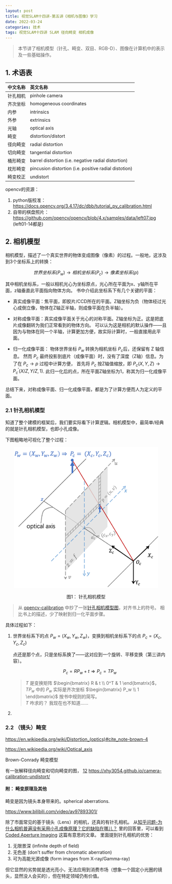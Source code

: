 ```yaml
---
layout: post
title: 视觉SLAM十四讲-第五讲《相机与图像》学习
date: 2022-03-24
categories: 技术 
tags: 视觉SLAM十四讲 SLAM 径向畸变 相机成像
---
```

> 本节讲了相机模型（针孔、畸变、双目、RGB-D）、图像在计算机中的表示及一些基础操作。

## 1. 术语表

| 中文名称 | 英文名称                                              |
| :------- | :---------------------------------------------------- |
| 针孔相机 | pinhole camera                                        |
| 齐次坐标 | homogeneous coordinates                               |
| 内参     | intrinsics                                            |
| 外参     | extrinsics                                            |
| 光轴     | optical axis                                          |
| 畸变     | distortion/distort                                    |
| 径向畸变 | radial distortion                                     |
| 切向畸变 | tangential distortion                                 |
| 桶形畸变 | barrel distortion (i.e. negative radial distortion)   |
| 枕形畸变 | pincusion distortion (i.e. positive radial distotion) |
| 畸变校正 | undistort                                             |

opencv的资源：
1. python版校准： https://docs.opencv.org/3.4.17/dc/dbb/tutorial_py_calibration.html
3. 自带的棋盘照片： https://github.com/opencv/opencv/blob/4.x/samples/data/left07.jpg (left01-14都是) 

## 2. 相机模型

相机模型，描述了一个真实世界的物体变成图像（像素）的过程。一般地，这涉及到3个坐标系上的转换：

$$
    世界坐标系(P_w) \rightarrow 相机坐标系(P_c) \rightarrow 像素坐标系(p)
$$

其中相机坐标系，一般以相机光心为坐标原点，光心所在平面为x、y轴所在平面，z轴垂直此平面指向物体方向。 
书中介绍此坐标系下有几个关键的平面： 

- 真实成像平面：焦平面，即胶片/CCD所在的平面。Z轴坐标为负（物体经过光心成倒立像，物体在Z轴正半轴，则成像平面在负半轴）。

- 对称成像平面：真实成像平面关于光心的对称平面。Z轴坐标为正。这是把底片成像翻转为我们正常看到的物体方向。
  可以认为这是相机的默认操作——且因为与物体在同一个半轴，计算更加方便，故实际计算时，一般直接用此平面。

- 归一化成像平面： 物体世界坐标 $P_w$ 转换为相机坐标 $P_c$后，还保留有 Z 轴信息。
然而 $P_c$ 最终投影到底片（成像平面）时，没有了深度（Z轴）信息。为了在 $P_c \rightarrow p$ 过程中计算方便，
首先将 $P_c$ 按Z轴值缩放，即 $P_c(X, Y, Z) \rightarrow P_{c}^{'}(X/Z, Y/Z, 1)$. 
此归一化后的点，所在平面Z轴坐标为1，称其为归一化成像平面。

总结下来，对称成像平面、归一化成像平面，都是为了计算方便而人为定义的平面。

### 2.1 针孔相机模型

知道了整个建模的框架后，我们要实际看下计算逻辑。相机模型中，最简单/经典的就是针孔相机模型，也即小孔成像。

下图粗略地可视化了整个过程：

<div align="center">
  <img src="/assets/posts/vslam/14-ch5/pinhole_camera_model.png" alt="pinhole camera model"
      width="450">
  <p>图1： 针孔相机模型</p>
</div>

> 从 [opencv-calibration][opencv_cali] 中抄了一张[针孔相机模型图][pinhole_model]，对齐书上的符号。
相比书上的描述，少了映射到归一化平面步骤。

具体过程如下：

1. 世界坐标系下的点 $P_w = (X_w, Y_w, Z_w)$，变换到相机坐标系下的点 $P_c = (X_c, Y_c, Z_c)$
   
   点还是那个点，只是坐标系换了——这对应到一个旋转、平移变换（第三讲内容）。
   
   $$
    P_c = RP_w + t \Rightarrow P_c = TP_w
   $$
   
   > $T$ 是变换矩阵 $\begin{bmatrix} 
    R & t \\ 
    0^T & 1 
   \end{bmatrix}$，$TP_w$ 中的 $P_w$ 实际是齐次坐标 $\begin{bmatrix}
    P_w \\
    1
   \end{bmatrix}$ 按书中规则的简写。  
   $T$ 咋求的？ 我现在也不知道……

2. 


### 2.2 （镜头）畸变

https://en.wikipedia.org/wiki/Distortion_(optics)#cite_note-brown-4

https://en.wikipedia.org/wiki/Optical_axis

Brown-Conrady 畸变模型

有一张解释径向畸变和切向畸变的图，
[12](https://xhy3054.github.io/camera-calibration-undistort/)
https://xhy3054.github.io/camera-calibration-undistort/

#### 附： 畸变原理及其他

畸变是因为镜头本身带来的。spherical aberrations.

https://www.bilibili.com/video/av97893301/


除了市面常见的基于镜头（Lens）的相机，还真的有针孔相机。
从[知乎问题-为什么相机普遍没有采用小孔成像原理？它的缺陷在哪儿？][zh1]
里的回答里，可以看到 [Coded Aperture Imaging][coded_ai] 这篇有意思的文章。
里面提到针孔相机的优势： 

1. 无限景深 (infinite depth of field)
2. 无色差 (don't suffer from chromatic aberration) 
3. 可为高能光源成像 (form images from X-ray/Gamma-ray)

但它显然的劣势就是透光亮小，无法应用到消费市场（想象一个固定小光圈的镜头，显然没人会买的），但在特定领域仍有价值。

[zh1]: https://www.zhihu.com/question/26800674 "为什么相机普遍没有采用小孔成像原理？它的缺陷在哪儿？"
[coded_ai]: http://www.paulcarlisle.net/old/codedaperture.html "Coded Aperture Imaging"
[opencv_cali]: https://docs.opencv.org/3.4.17/d9/d0c/group__calib3d.html "Camera Calibration and 3D Reconstruction"
[pinhole_model]: https://docs.opencv.org/3.4.17/pinhole_camera_model.png